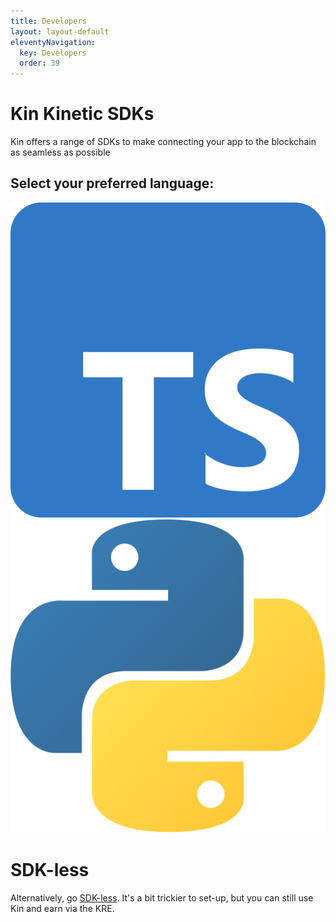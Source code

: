 ```yaml
---
title: Developers
layout: layout-default
eleventyNavigation:
  key: Developers
  order: 39
---
```


# Kin Kinetic SDKs

Kin offers a range of SDKs to make connecting your app to the blockchain as seamless as possible
## Select your preferred language:

<div class='developers-languages'>
  <a href='/developers/typescript'><div class='developers-language'>
    <img alt='javascript' src='./images/typescript.svg'>
  </div></a>
  <a href='/developers/python'><div class='developers-language'>
    <img alt='python' src='./images/python2.png'>
  </div></a>
</div>

# SDK-less
Alternatively, go [SDK-less](/developers/sdk-less/). It's a bit trickier to set-up, but you can still use Kin and earn via the KRE.



